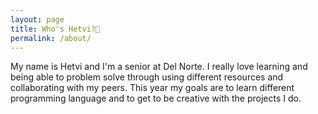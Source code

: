 ```yaml
---
layout: page
title: Who's Hetvi?🤨 
permalink: /about/
---
```


My name is Hetvi and I'm a senior at Del Norte. I really love learning and being able to problem solve through using different resources and collaborating with my peers. This year my goals are to learn different programming language and to get to be creative with the projects I do. 

